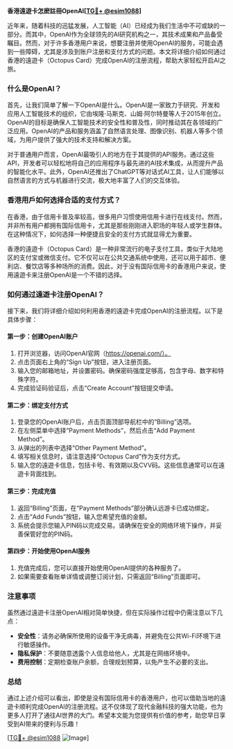 **香港遠遊卡怎麽註冊OpenAI[[TG💪+ @esim1088](https://t.me/s/esim1088)]**

近年来，随着科技的迅猛发展，人工智能（AI）已经成为我们生活中不可或缺的一部分。而其中，OpenAI作为全球领先的AI研究机构之一，其技术成果和产品备受瞩目。然而，对于许多香港用户来说，想要注册并使用OpenAI的服务，可能会遇到一些障碍，尤其是涉及到账户注册和支付方式的问题。本文将详细介绍如何通过香港的遠遊卡（Octopus Card）完成OpenAI的注册流程，帮助大家轻松开启AI之旅。

### 什么是OpenAI？

首先，让我们简单了解一下OpenAI是什么。OpenAI是一家致力于研究、开发和应用人工智能技术的组织，它由埃隆·马斯克、山姆·阿尔特曼等人于2015年创立。OpenAI的目标是确保人工智能技术的安全性和普及性，同时推动其在各领域的广泛应用。OpenAI的产品和服务涵盖了自然语言处理、图像识别、机器人等多个领域，为用户提供了强大的技术支持和解决方案。

对于普通用户而言，OpenAI最吸引人的地方在于其提供的API服务。通过这些API，开发者可以轻松地将自己的应用程序与最先进的AI技术集成，从而提升产品的智能化水平。此外，OpenAI还推出了ChatGPT等对话式AI工具，让人们能够以自然语言的方式与机器进行交流，极大地丰富了人们的交互体验。

### 香港用戶如何选择合适的支付方式？

在香港，由于信用卡普及率较高，很多用户习惯使用信用卡进行在线支付。然而，并非所有用户都拥有国际信用卡，尤其是那些刚刚进入职场的年轻人或学生群体。在这种情况下，如何选择一种便捷且安全的支付方式就显得尤为重要。

香港的遠遊卡（Octopus Card）是一种非常流行的电子支付工具，类似于大陆地区的支付宝或微信支付。它不仅可以在公共交通系统中使用，还可以用于超市、便利店、餐饮店等多种场所的消费。因此，对于没有国际信用卡的香港用户来说，使用遠遊卡来注册OpenAI是一个不错的选择。

### 如何通过遠遊卡注册OpenAI？

接下来，我们将详细介绍如何利用香港的遠遊卡完成OpenAI的注册流程。以下是具体步骤：

#### 第一步：创建OpenAI账户

1. 打开浏览器，访问OpenAI官网（https://openai.com/）。
2. 点击页面右上角的“Sign Up”按钮，进入注册页面。
3. 输入您的邮箱地址，并设置密码。确保密码强度足够高，包含字母、数字和特殊字符。
4. 完成验证码验证后，点击“Create Account”按钮提交申请。

#### 第二步：绑定支付方式

1. 登录您的OpenAI账户后，点击页面顶部导航栏中的“Billing”选项。
2. 在左侧菜单中选择“Payment Methods”，然后点击“Add Payment Method”。
3. 从弹出的列表中选择“Other Payment Method”。
4. 填写相关信息时，请注意选择“Octopus Card”作为支付方式。
5. 输入您的遠遊卡信息，包括卡号、有效期以及CVV码。这些信息通常可以在遠遊卡背面找到。

#### 第三步：完成充值

1. 返回“Billing”页面，在“Payment Methods”部分确认远游卡已成功绑定。
2. 点击“Add Funds”按钮，输入您希望充值的金额。
3. 系统会提示您输入PIN码以完成交易。请确保在安全的网络环境下操作，并妥善保管好您的PIN码。

#### 第四步：开始使用OpenAI服务

1. 充值完成后，您可以直接开始使用OpenAI提供的各种服务了。
2. 如果需要查看账单详情或调整订阅计划，只需返回“Billing”页面即可。

### 注意事项

虽然通过遠遊卡注册OpenAI相对简单快捷，但在实际操作过程中仍需注意以下几点：

- **安全性**：请务必确保所使用的设备干净无病毒，并避免在公共Wi-Fi环境下进行敏感操作。
- **隐私保护**：不要随意透露个人信息给他人，尤其是在网络环境中。
- **费用控制**：定期检查账户余额，合理规划预算，以免产生不必要的支出。

### 总结

通过上述介绍可以看出，即使是没有国际信用卡的香港用户，也可以借助当地的遠遊卡顺利完成OpenAI的注册流程。这不仅体现了现代金融科技的强大功能，也为更多人打开了通往AI世界的大门。希望本文能为您提供有价值的参考，助您早日享受到AI带来的便利与乐趣！

[[TG💪+ @esim1088](https://t.me/s/esim1088) ![Image](https://i.postimg.cc/4NQfJmqS/Snipaste-2025-05-13-00-14-12.png)]